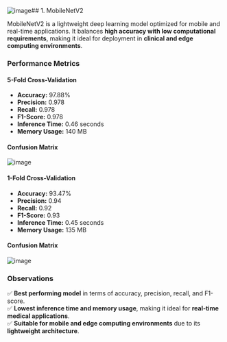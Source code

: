![image](https://github.com/user-attachments/assets/6d8a2493-662e-4d82-a1e5-d25a940be9a0)## 1. MobileNetV2  

MobileNetV2 is a lightweight deep learning model optimized for mobile and real-time applications. It balances **high accuracy with low computational requirements**, making it ideal for deployment in **clinical and edge computing environments**.

### **Performance Metrics**  
#### **5-Fold Cross-Validation**  
- **Accuracy:** 97.88%  
- **Precision:** 0.978  
- **Recall:** 0.978  
- **F1-Score:** 0.978  
- **Inference Time:** 0.46 seconds  
- **Memory Usage:** 140 MB

#### **Confusion Matrix**  
![image](https://github.com/user-attachments/assets/b9b656f5-8a95-4551-85eb-63ab6994f161)

#### **1-Fold Cross-Validation**  
- **Accuracy:** 93.47%  
- **Precision:** 0.94  
- **Recall:** 0.92  
- **F1-Score:** 0.93  
- **Inference Time:** 0.45 seconds  
- **Memory Usage:** 135 MB  

#### **Confusion Matrix**  
![image](https://github.com/user-attachments/assets/0d5f965f-9502-4e23-b0f5-92c4c5e8de12)

### **Observations**  
✅ **Best performing model** in terms of accuracy, precision, recall, and F1-score.  
✅ **Lowest inference time and memory usage**, making it ideal for **real-time medical applications**.  
✅ **Suitable for mobile and edge computing environments** due to its **lightweight architecture**.  
